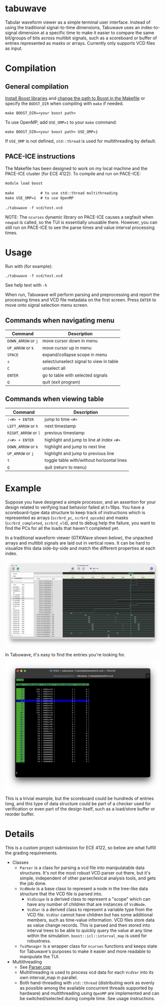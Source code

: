 # tabuwave

Tabular waveform viewer as a simple terminal user interface. Instead of using the traditional signal-to-time dimensions, Tabuwave uses an index-to-signal dimension at a specific time to make it easier to compare the same bit/groups of bits across multibit signals, such as a scoreboard or buffer of entries represented as masks or arrays. Currently only supports VCD files as input.

# Compilation

## General compilation

[Install Boost libraries](https://www.boost.org/doc/libs/1_83_0/more/getting_started/index.html) and [change the path to Boost in the Makefile](Makefile#L17) or specify the `BOOST_DIR` when compiling with `make` if needed.
```
make BOOST_DIR=<your boost path>
```

To use OpenMP, add `USE_OMP=1` to your `make` command:
```
make BOOST_DIR=<your boost path> USE_OMP=1
```
If `USE_OMP` is not defined, `std::thread` is used for multithreading by default.

## PACE-ICE instructions

The Makefile has been designed to work on my local machine and the PACE-ICE cluster (for ECE 4122). To compile and run on PACE-ICE:
```
module load boost

make            # to use std::thread multithreading
make USE_OMP=1  # to use OpenMP

./tabuwave -f vcd/test.vcd 
```
NOTE: The `ncurses` dynamic library on PACE-ICE causes a segfault when `newpad` is called, so the TUI is essentially unusable there. However, you can still run on PACE-ICE to see the parse times and value interval processing times.

# Usage

Run with (for example):
```
./tabuwave -f vcd/test.vcd 
```
See help text with `-h`

When run, Tabuwave will perform parsing and preprocessing and report the processing times and VCD file metadata on the first screen. Press `ENTER` to move onto signal selection menu screen.

## Commands when navigating menu
| Command       | Description             |
| -----------   | --------------------    |
| `DOWN_ARROW` or `j`           | move cursor down in menu          |
| `UP_ARROW` or `k`           | move cursor up in menu      |
| `SPACE`           | expand/collapse scope in menu      |
| `s`           | select/unselect signal to view in table      |
| `C`           | unselect all      |
| `ENTER`           | go to table with selected signals      |
| `Q`           | quit (exit program)      |


## Commands when viewing table
| Command       | Description             |
| -----------   | --------------------    |
| `:<#> + ENTER`         | jump to time `<#>`      |
| `LEFT_ARROW` or `h`          | next timestamp     |
| `RIGHT_ARROW` or `l`          | previous timestamp      |
| `/<#> + ENTER`        | highlight and jump to line at index `<#>`      |
| `DOWN_ARROW` or `k`           | highlight and jump to next line          |
| `UP_ARROW` or `j`           | highlight and jump to previous line      |
| `t`           | toggle table with/without horizontal lines      |
| `Q`           | quit (return to menu)      |

# Example

Suppose you have designed a simple processor, and an assertion for your design related to verifying load behavior failed at t=19ps. You have a scoreboard-type data structure to keep track of instructions which is represented as arrays (`scrbrd_pc`, `scrbrd_opcode`) and masks (`scrbrd_completed`, `scrbrd_vld`), and to debug help the failure, you want to find the PCs for all the loads that haven't completed yet.

In a traditional waveform viewer (GTKWave shown below), the unpacked arrays and multibit signals are laid out in vertical rows. It can be hard to visualize this data side-by-side and match the different properties at each index.

![gtkwave](example/images/gtkwave.png)

In Tabuwave, it's easy to find the entries you're looking for.

![tabuwave](example/images/tabuwave.png)

This is a trivial example, but the scoreboard could be hundreds of entries long, and this type of data structure could be part of a checker used for verification or even part of the design itself, such as a load/store buffer or reorder buffer.

# Details

This is a custom project submission for ECE 4122, so below are what fulfill the grading requirements.

- Classes
    - `Parser` is a class for parsing a vcd file into manipulatable data structures. It's not the most robust VCD parser out there, but it's simple, independent of other parser/lexical analysis tools, and gets the job done.
    - `VcdNode` is a base class to represent a node in the tree-like data structure that the VCD file is parsed into. 
        - `VcdScope` is a derived class to represent a "scope" which can have any number of children that are instances of `VcdNode`.
        - `VcdVar` is a derived class to represent a variable type from the VCD file. `VcdVar` cannot have children but has some additional members, such as time-value information. VCD files store data as value change records. This is parsed and then stored into interval trees to be able to quickly query the value at any time within the simulation. `boost::icl::interval_map` is used for robustness.
    - `TuiManager` is a wrapper class for `ncurses` functions and keeps state for Tabuwave's purposes to make it easier and more readable to manipulate the TUI.
- Multithreading
    - See [Parser.cpp](src/Parser.cpp)
    - Multithreading is used to process vcd data for each `VcdVar` into its own interval_map in parallel.
    - Both hand-threading with `std::thread` (distributing work as evenly as possible among the available concurrent threads supported by hardware) and multithreading using `OpenMP` are implemented and can be switched/selected during compile time. See usage instructions.
